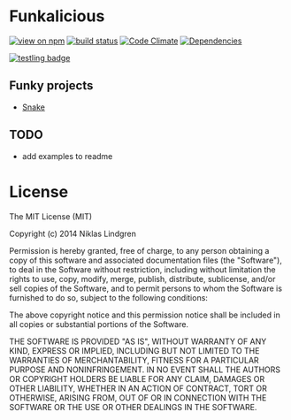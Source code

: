 # Funkalicious

[![view on npm](https://img.shields.io/npm/v/funcalicious.svg)](//www.npmjs.org/package/funcalicious)
[![build status](https://secure.travis-ci.org/nikcorg/funcalicious.png)](//travis-ci.org/nikcorg/funcalicious)
[![Code Climate](https://codeclimate.com/github/nikcorg/funcalicious/badges/gpa.svg)](//codeclimate.com/github/nikcorg/funcalicious)
[![Dependencies](https://david-dm.org/nikcorg/funcalicious.svg?style=flat)](//david-dm.org/nikcorg/funcalicious)

[![testling badge](https://ci.testling.com/nikcorg/funcalicious.png)](//ci.testling.com/nikcorg/funcalicious)

## Funky projects

- [Snake](https://github.com/nikcorg/snake)

## TODO

- add examples to readme

# License

The MIT License (MIT)

Copyright (c) 2014 Niklas Lindgren

Permission is hereby granted, free of charge, to any person obtaining a copy
of this software and associated documentation files (the "Software"), to deal
in the Software without restriction, including without limitation the rights
to use, copy, modify, merge, publish, distribute, sublicense, and/or sell
copies of the Software, and to permit persons to whom the Software is
furnished to do so, subject to the following conditions:

The above copyright notice and this permission notice shall be included in
all copies or substantial portions of the Software.

THE SOFTWARE IS PROVIDED "AS IS", WITHOUT WARRANTY OF ANY KIND, EXPRESS OR
IMPLIED, INCLUDING BUT NOT LIMITED TO THE WARRANTIES OF MERCHANTABILITY,
FITNESS FOR A PARTICULAR PURPOSE AND NONINFRINGEMENT. IN NO EVENT SHALL THE
AUTHORS OR COPYRIGHT HOLDERS BE LIABLE FOR ANY CLAIM, DAMAGES OR OTHER
LIABILITY, WHETHER IN AN ACTION OF CONTRACT, TORT OR OTHERWISE, ARISING FROM,
OUT OF OR IN CONNECTION WITH THE SOFTWARE OR THE USE OR OTHER DEALINGS IN
THE SOFTWARE.
